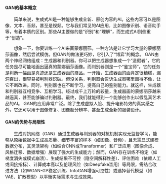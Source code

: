 #### GAN的基本概念
<p style="text-indent:2em">简单来说，生成式AI是一种能够生成全新、原创内容的AI。这些内容可以是图像、文本、音频，甚至是视频。它与我们常见的AI应用，比如图像识别、语音助手等，有着本质的区别。那些AI主要做的是“识别”和“理解”，而生成式AI则侧重于“创造”。
</p>
<p style="text-indent:2em">想象一下，你要训练一个AI来画蒙娜丽莎。一种方法是让它学习大量的蒙娜丽莎画像，然后尝试模仿。但GAN的做法更巧妙，它引入了“博弈”的概念。
GAN由两个神经网络组成：生成器和判别器。你可以把生成器想象成一个“造假者”，它的任务是尽可能地画出逼真的蒙娜丽莎画像。而判别器则是一个“鉴宝师”，它的任务是判断一幅画是真迹还是生成器画的赝品。一开始，生成器画的画肯定很糟糕，漏洞百出，很容易被判别器识破。但没关系，判别器会告诉生成器哪里画得不像，让它不断改进。同时，判别器也在不断学习，提高自己的鉴别能力。就这样，生成器和判别器互相竞争、互相学习。经过成千上万轮的较量，生成器画的蒙娜丽莎越来越逼真，甚至能够骗过判别器。最终，我们就能得到一个能够创作出以假乱真艺术品的AI。 GAN的应用非常广泛。除了生成虚拟人脸、提升电影特效的真实感之外，它还可以用于图像修复、图像超分辨率、甚至生成全新的服装设计。
</p>


#### GAN的优势与局限性

<p style="text-indent:2em">生成对抗网络（GAN）通过生成器与判别器的对抗机制实现无监督学习，能够从原始数据中生成高质量、细节丰富的样本（如图像、音频），且无需显式建模数据分布，其灵活架构（如结合CNN或Transformer）和广泛应用（图像合成、风格迁移、数据增强）展现了强大的生成能力；然而，GAN存在训练不稳定（如梯度消失或模式崩溃）、生成结果不可控（隐空间解释性差）、评估困难（依赖人工或间接指标）、计算成本高以及伦理风险（如Deepfake滥用）等局限，需结合改进方法（如WGAN-GP稳定训练、InfoGAN增强可控性）或选择替代模型（如VAE、扩散模型）以平衡实际需求与生成效果。
</p>